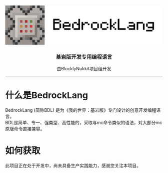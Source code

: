 ![BedrockLang](docs/image/BDLBanner.png)  

### <center>基岩版开发专用编程语言</center>
<center>由BlocklyNukkit项目组开发</center>  

-----------  

# 什么是BedrockLang  

BedrockLang (简称BDL) 是为《我的世界：基岩版》专门设计的创意开发编程语言。  
BDL是简单、专一、强类型、高性能的，采取与mc命令类似的语法，对大部分mc原版命令直接兼容。

# 如何获取  

此项目正在处于开发中，尚未具备生产实践能力，感谢您关注本项目。 